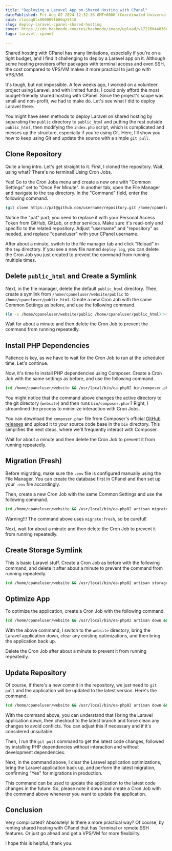 ```yaml
---
title: "Deploying a Laravel App on Shared Hosting with CPanel"
datePublished: Fri Aug 02 2024 12:32:36 GMT+0000 (Coordinated Universal Time)
cuid: clzcoq8lx000009lb80qz5t10
slug: deploy-laravel-cpanel-shared-hosting
cover: https://cdn.hashnode.com/res/hashnode/image/upload/v1722604483649/aee32a49-a1e6-4498-9cac-2d6f5aae5b92.jpeg
tags: laravel, cpanel

---
```


Shared hosting with CPanel has many limitations, especially if you're on a tight budget, and I find it challenging to deploy a Laravel app on it. Although some hosting providers offer packages with terminal access and even SSH, the cost compared to VPS/VM makes it more practical to just go with VPS/VM.

It's tough, but not impossible. A few weeks ago, I worked on a volunteer project using Laravel, and with limited funds, I could only afford the most budget-friendly shared hosting with CPanel. Since the project's scope was small and non-profit, we had to make do. Let's see what I did to deploy Laravel there.

You might have seen methods to deploy Laravel on shared hosting by separating the `public` directory to `public_html` and putting the rest outside `public_html`, then modifying the `index.php` script, which is complicated and messes up the structure, especially if you're using Git. Here, I'll show you how to keep using Git and update the source with a simple `git pull`.

## Clone Repository

Quite a long intro. Let's get straight to it. First, I cloned the repository. Wait, using what? There's no terminal! Using Cron Jobs.

Yes! Go to the Cron Jobs menu and create a new one with "Common Settings" set to "Once Per Minute". In another tab, open the File Manager and navigate to the `tmp` directory. In the "Command" field, enter the following command.

```bash
(git clone https://pat@github.com/username/repository.git /home/cpaneluser/website) >> /home/cpaneluser/tmp/deploy.log
```

Notice the "pat" part; you need to replace it with your Personal Access Token from GitHub, GitLab, or other services. Make sure it's read-only and specific to the related repository. Adjust "username" and "repository" as needed, and replace "cpaneluser" with your CPanel username.

After about a minute, switch to the file manager tab and click "Reload" in the `tmp` directory. If you see a new file named `deploy.log`, you can delete the Cron Job you just created to prevent the command from running multiple times.

## Delete `public_html` and Create a Symlink

Next, in the file manager, delete the default `public_html` directory. Then, create a symlink from `/home/cpaneluser/website/public` to `/home/cpaneluser/public_html`. Create a new Cron Job with the same Common Settings as before, and use the following command.

```bash
(ln -s /home/cpaneluser/website/public /home/cpaneluser/public_html) >> /home/cpaneluser/tmp/deloy.log
```

Wait for about a minute and then delete the Cron Job to prevent the command from running repeatedly.

## Install PHP Dependencies

Patience is key, as we have to wait for the Cron Job to run at the scheduled time. Let's continue.

Now, it's time to install PHP dependencies using Composer. Create a Cron Job with the same settings as before, and use the following command.

```bash
(cd /home/cpaneluser/website && /usr/local/bin/ea-php82 bin/composer.phar install --no-interaction --no-dev) >> /home/cpaneluser/tmp/deploy.log
```

You might notice that the command above changes the active directory to the git directory (`website`) and then runs `bin/composer.phar`? Right, I streamlined the process to minimize interaction with Cron Jobs.

You can download the `composer.phar` file from Composer's official [GitHub releases](https://github.com/composer/composer/releases) and upload it to your source code base in the `bin` directory. This simplifies the next steps, where we'll frequently interact with Composer.

Wait for about a minute and then delete the Cron Job to prevent it from running repeatedly.

## Migration (Fresh)

Before migrating, make sure the `.env` file is configured manually using the File Manager. You can create the database first in CPanel and then set up your `.env` file accordingly.

Then, create a new Cron Job with the same Common Settings and use the following command.

```bash
(cd /home/cpaneluser/website && /usr/local/bin/ea-php82 artisan migrate:fresh --seed) >> /home/cpaneluser/tmp/deploy.log
```

Warning!!! The command above uses `migrate:fresh`, so be careful!

Next, wait for about a minute and then delete the Cron Job to prevent it from running repeatedly.

## Create Storage Symlink

This is basic Laravel stuff. Create a Cron Job as before with the following command, and delete it after about a minute to prevent the command from running repeatedly.

```bash
(cd /home/cpaneluser/website && /usr/local/bin/ea-php82 artisan storage:link) >> /home/cpaneluser/tmp/deploy.log
```

## Optimize App

To optimize the application, create a Cron Job with the following command.

```bash
(cd /home/cpaneluser/website && /usr/local/bin/ea-php82 artisan down && /usr/local/bin/ea-php82 artisan optimize:clear && /usr/local/bin/ea-php82 artisan up) >> /home/cpaneluser/tmp/deploy.log
```

With the above command, I switch to the `website` directory, bring the Laravel application down, clear any existing optimizations, and then bring the application back up.

Delete the Cron Job after about a minute to prevent it from running repeatedly.

## Update Repository

Of course, if there's a new commit in the repository, we just need to `git pull` and the application will be updated to the latest version. Here's the command.

```bash
(cd /home/cpaneluser/website && /usr/local/bin/ea-php82 artisan down && git checkout . && git clean -f && git pull && /usr/local/bin/ea-php82 bin/composer.phar install --no-interaction --no-dev && /usr/local/bin/ea-php82 artisan optimize:clear && /usr/local/bin/ea-php82 artisan up && /usr/local/bin/ea-php82 artisan migrate --force) >> /home/cpaneluser/tmp/deploy.log
```

With the command above, you can understand that I bring the Laravel application down, then checkout to the latest branch and force clean any changes to avoid conflicts. You can adjust this if necessary and if it's considered unsuitable.

Then, I run the `git pull` command to get the latest code changes, followed by installing PHP dependencies without interaction and without development dependencies.

Next, in the command above, I clear the Laravel application optimizations, bring the Laravel application back up, and perform the latest migration, confirming "Yes" for migrations in production.

This command can be used to update the application to the latest code changes in the future. So, please note it down and create a Cron Job with the command above whenever you want to update the application.

## Conclusion

Very complicated? Absolutely! Is there a more practical way? Of course, by renting shared hosting with CPanel that has Terminal or remote SSH features. Or just go ahead and get a VPS/VM for more flexibility.

I hope this is helpful, thank you.